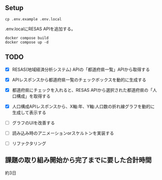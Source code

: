 ## Setup
```
cp .env.example .env.local
```
.env.localにRESAS APIを追加する。
```
docker compose build
docker compose up -d
```
## TODO
- [x] RESAS(地域経済分析システム) APIの「都道府県一覧」APIから取得する
- [x] APIレスポンスから都道府県一覧のチェックボックスを動的に生成する
- [x] 都道府県にチェックを入れると、RESAS APIから選択された都道府県の「人口構成」を取得する
- [x] 人口構成APIレスポンスから、X軸:年、Y軸:人口数の折れ線グラフを動的に生成して表示する

- [ ] グラフのUIを改善する
- [ ] 読み込み時のアニメーションorスケルトンを実装する
- [ ] リファクタリング

## 課題の取り組み開始から完了までに要した合計時間
約3日